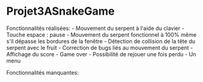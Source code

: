 # Projet3ASnakeGame


Fonctionnalités réalisées:
     - Mouvement du serpent à l'aide du clavier
     - Touche espace : pause
     - Mouvement du serpent fonctionnel à 100% même s'il dépasse les bordures de la fenêtre
     - Détection de collision de la tête du serpent avec le fruit
     - Correction de bugs liés au mouvement du serpent
     - Affichage du score
     - Game over 
     - Possibilité de rejouer une fois perdu
     - Un menu


Fonctionnalités manquantes:
    

